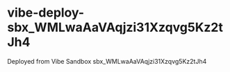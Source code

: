 # vibe-deploy-sbx_WMLwaAaVAqjzi31Xzqvg5Kz2tJh4
Deployed from Vibe Sandbox sbx_WMLwaAaVAqjzi31Xzqvg5Kz2tJh4
